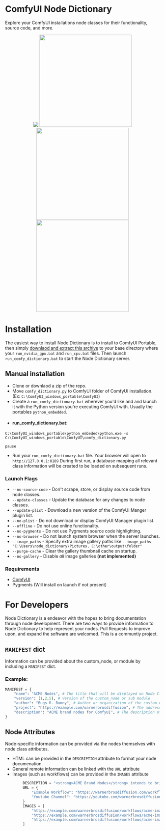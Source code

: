 # ComfyUI Node Dictionary
Explore your ComfyUI installations node classes for their functionality, source code, and more. 

<p align="center"><img src="https://i.imgur.com/XTGyBXN.jpg" />
<a href="https://i.postimg.cc/vQzHqtPC/Screenshot-2023-07-14-135732.png"><img width="300" src="https://i.postimg.cc/vQzHqtPC/Screenshot-2023-07-14-135732.png"></a><a href="https://i.postimg.cc/TYVXyTFB/Screenshot-2023-07-14-135610.png"><img width="300" src="https://i.postimg.cc/TYVXyTFB/Screenshot-2023-07-14-135610.png"></a><a href="https://i.postimg.cc/rFXkFDnS/Screenshot-2023-07-14-135706.png"><img width="300" src="https://i.postimg.cc/rFXkFDnS/Screenshot-2023-07-14-135706.png"></a></p>

# Installation

The easiest way to install Node Dictionary is to install to ComfyUI Portable, then simply [downlaod and extract this archive](https://drive.google.com/file/d/1gJPvjQfUFBjIBHh9g5J9O46P49YWRRTQ/view?usp=sharing) to your base directory where your `run_nvidia_gpu.bat` and `run_cpu.bat` files. Then launch `run_comfy_dictionary.bat` to start the Node Dictionary server. 


## Manual installation

- Clone or downlaod a zip of the repo.
- Move `comfy_dictionary.py` to ComfyUI folder of ComfyUI installation. (Ex: `C:\ComfyUI_windows_portable\ComfyUI`)
- Create a `run_comfy_dictionary.bat` wherever you'd like and and launch it with the Python version you're executing ComfyUI with. Usually the portables `python_embedded`.
- #### run_comfy_dictionary.bat:
```batch
C:\ComfyUI_windows_portable\python_embeded\python.exe -s C:\ComfyUI_windows_portable\ComfyUI\comfy_dictionary.py

pause
```
- Run your `run_comfy_dictionary.bat` file. Your browser will open to `http://127.0.0.1:8189` During first run, a database mapping all relevant class information will be created to be loaded on subsequent runs.

### Launch Flags

 - `--no-source-code` - Don't scrape, store, or display source code from node classes.
 - `--update-classes` - Update the database for any changes to node classes.
 - `--update-plist` - Download a new version of the ComfyUI Manger plugin list.
 - `--no-plist` - Do not download or display ComfyUI Manager plugin list.
 - `--offline` - Do not use online functionality.
 - `--no-pygments` - Do not use Pygments source code highlighting.
 - `--no-browser` - Do not launch system browser when the server launches.
 - `--image_paths` - Specify extra image gallery paths like `--image_paths "C:\Users\node_dictionary\Pictures, C:\other\output\folder"`
 - `--purge-cache` - Clear the gallery thumbnail cache on startup.
 - `--no-gallery` - Disable *all* image galleries **(not implemented)**

### Requirements 
 -  [ComfyUI](https://github.com/comfyanonymous/ComfyUI)
 -  Pygments (Will install on launch if not present)

# For Developers

Node Dictionary is a endeavor with the hopes to bring documentation through node development. There are two ways to provide information to Node Dictionary to help represent your nodes. Pull Requests to improve upon, and expand the software are welcomed. This is a communtiy project. 

## `MANIFEST` dict
Information can be provided about the custom_node, or module by including a `MANIFEST` dict. 

### Example:
```python
MANIFEST = {
    "name": "ACME Nodes", # The title that will be displayed on Node Class menu,. and Node Class view
    "version": (1,2,5), # Version of the custom_node or sub module
    "author": "Bugs R. Bunny", # Author or organization of the custom_node or sub module
    "project": "https://example.com/warnerbrosdiffusion", # The address that the `name` value will link to on Node Class Views
    "description": "ACME brand nodes for ComfyUI", # The description of the custom_node or sub  module
}
```

## Node Attributes

Node-specific information can be provided via the nodes themselves with node class attributes. 

- HTML can be provided in the `DESCRIPTION` attribute to format your node documenation.
- General remote information can be linked with the `URL` attribute
- Images (such as workflows) can be provided in the `IMAGES` attribute

```python
        DESCRIPTION = "<strong>ACME Brand Nodes</strong> intends to bring the most potent custom_nodes to ComfyUI with <i>explosive</i> power!"
        URL = { 
            "Example Workflow": "https://warnerbrosdiffusion.com/workflows/acme.json",
            "Youtube Channel": "https://youtube.com/warnerbrosdiffusion/",
        }
        IMAGES = [
            "https://example.com/warnerbrosdiffusion/workflows/acme-image.png",
            "https://example.com/warnerbrosdiffusion/workflows/acme-image-2.png",
            "https://example.com/warnerbrosdiffusion/workflows/acme-image-3.png",
        ]
```
